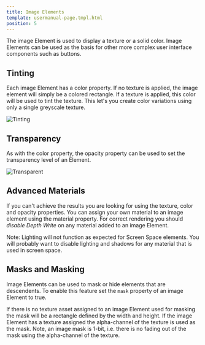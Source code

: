 ```yaml
---
title: Image Elements
template: usermanual-page.tmpl.html
position: 5
---
```


The image Element is used to display a texture or a solid color. Image Elements can be used as the basis for other more complex user interface components such as buttons.

## Tinting

Each image Element has a color property. If no texture is applied, the image element will simply be a colored rectangle. If a texture is applied, this color will be used to tint the texture. This let's you create color variations using only a single greyscale texture.

![Tinting][1]

## Transparency

As with the color property, the opacity property can be used to set the transparency level of an Element.

![Transparent][2]

## Advanced Materials

If you can't achieve the results you are looking for using the texture, color and opacity properties. You can assign your own material to an image element using the material property. For correct rendering you should *disable Depth Write* on any material added to an image Element.

Note: Lighting will not function as expected for Screen Space elements. You will probably want to disable lighting and shadows for any material that is used in screen space.

## Masks and Masking

Image Elements can be used to mask or hide elements that are descendents. To enable this feature set the `mask` property of an image Element to true.

If there is no texture asset assigned to an image Element used for masking the mask will be a rectangle defined by the width and height. If the image Element has a texture assigned the alpha-channel of the texture is used as the mask. Note, an image mask is 1-bit, i.e. there is no fading out of the mask using the alpha-channel of the texture.

[1]: /images/user-manual/user-interface/image-element/image-tinted.png
[2]: /images/user-manual/user-interface/image-element/image-transparent.png

